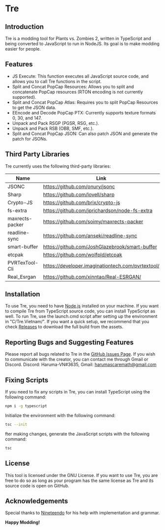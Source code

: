 # Tre
## Introduction


Tre is a modding tool for Plants vs. Zombies 2, written in TypeScript and being converted to JavaScript to run in NodeJS. Its goal is to make modding easier for people.


## Features

- JS Execute: This function executes all JavaScript source code, and allows you to call Tre functions in the script.
- Split and Concat PopCap Resources: Allows you to split and concatenate PopCap resources (RTON encoding is not currently supported).
- Split and Concat PopCap Atlas: Requires you to split PopCap Resources to get the JSON data.
- EEncode and Decode PopCap PTX: Currently supports texture formats 0, 30, and 147.
- Unpack and Pack RSGP (PGSR, RSG, etc.).
- Unpack and Pack RSB (OBB, SMF, etc.).
- Split and Concat PopCap JSON: Can also patch JSON and generate the patch for JSONs.

## Third Party Libraries

Tre currently uses the following third-party libraries:

| Name | Link |
| ------ | ------ |
| JSONC | https://github.com/onury/jsonc |
| Sharp | https://github.com/lovell/sharp |
| Crypto-JS | https://github.com/brix/crypto-js |
| fs-extra | https://github.com/jprichardson/node-fs-extra|
| maxrects-packer | https://github.com/soimy/maxrects-packer|
| readline-sync | https://github.com/anseki/readline-sync |
| smart-buffer | https://github.com/JoshGlazebrook/smart-buffer |
| etcpak | https://github.com/wolfpld/etcpak |
| PVRTexTool-Cli | https://developer.imaginationtech.com/pvrtextool/ |
| Real_Esrgan | https://github.com/xinntao/Real-ESRGAN/ |
## Installation

To use Tre, you need to have [Node.js](https://nodejs.org/) installed on your machine. If you want to compile Tre from TypeScript source code, you can install TypeScript as well. To run Tre, use the launch.cmd script after setting up the environment in "C/Tre.Vietnam/".
If you want a quick setup, we recommend that you check [Releases](https://github.com/Tre-VN/Tre/releases/) to download the full build from the assets.
## Reporting Bugs and Suggesting Features

Please report all bugs related to Tre in the [GitHub Issues Page](https://github.com/Tre-VN/Tre/issues/).
If you wish to communicate with the creator, you can contact me through Gmail or Discord.
Discord: Haruma-VN#3635,
Gmail: harumascaremath@gmail.com

## Fixing Scripts

If you need to fix any scripts in Tre, you can install TypeScript using the following command:

```sh
npm i -g typescript
```
Initialize the environment with the following command:

```sh
tsc --init
```
fter making changes, generate the JavaScript scripts with the following command:

```sh
tsc
```


## License

This tool is licensed under the GNU License. If you want to use Tre, you are free to do so as long as your program has the same license as Tre and its source code is open on GitHub.

## Acknowledgements
Special thanks to [Nineteendo](https://github.com/Nineteendo) for his help with implementation and grammar.

**Happy Modding!**

